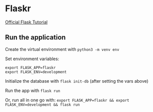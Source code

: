 # Flaskr
[Official Flask Tutorial](http://flask.pocoo.org/docs/1.0/tutorial/)

## Run the application

Create the virtual environment with `python3 -m venv env`

Set environment variables:
```
export FLASK_APP=flaskr
export FLASK_ENV=development
```

Initialize the database with `flask init-db` (after setting the vars above)

Run the app with `flask run`

Or, run all in one go with:
`export FLASK_APP=flaskr && export FLASK_ENV=development && flask run`
